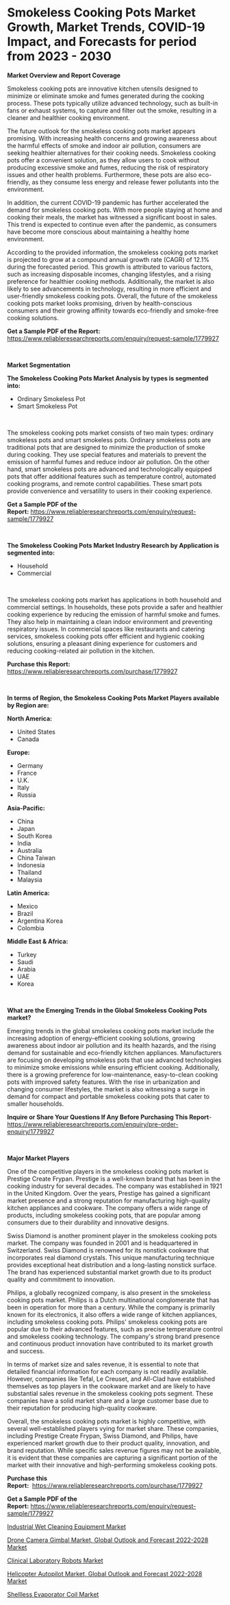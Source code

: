 <p><h1>Smokeless Cooking Pots Market Growth, Market Trends, COVID-19 Impact, and Forecasts for period from 2023 - 2030</h1></p><p><strong>Market Overview and Report Coverage</strong></p>
<p><p>Smokeless cooking pots are innovative kitchen utensils designed to minimize or eliminate smoke and fumes generated during the cooking process. These pots typically utilize advanced technology, such as built-in fans or exhaust systems, to capture and filter out the smoke, resulting in a cleaner and healthier cooking environment.</p><p>The future outlook for the smokeless cooking pots market appears promising. With increasing health concerns and growing awareness about the harmful effects of smoke and indoor air pollution, consumers are seeking healthier alternatives for their cooking needs. Smokeless cooking pots offer a convenient solution, as they allow users to cook without producing excessive smoke and fumes, reducing the risk of respiratory issues and other health problems. Furthermore, these pots are also eco-friendly, as they consume less energy and release fewer pollutants into the environment.</p><p>In addition, the current COVID-19 pandemic has further accelerated the demand for smokeless cooking pots. With more people staying at home and cooking their meals, the market has witnessed a significant boost in sales. This trend is expected to continue even after the pandemic, as consumers have become more conscious about maintaining a healthy home environment.</p><p>According to the provided information, the smokeless cooking pots market is projected to grow at a compound annual growth rate (CAGR) of 12.1% during the forecasted period. This growth is attributed to various factors, such as increasing disposable incomes, changing lifestyles, and a rising preference for healthier cooking methods. Additionally, the market is also likely to see advancements in technology, resulting in more efficient and user-friendly smokeless cooking pots. Overall, the future of the smokeless cooking pots market looks promising, driven by health-conscious consumers and their growing affinity towards eco-friendly and smoke-free cooking solutions.</p></p>
<p><strong>Get a Sample PDF of the Report:</strong> <a href="https://www.reliableresearchreports.com/enquiry/request-sample/1779927">https://www.reliableresearchreports.com/enquiry/request-sample/1779927</a></p>
<p>&nbsp;</p>
<p><strong>Market Segmentation</strong></p>
<p><strong>The Smokeless Cooking Pots Market Analysis by types is segmented into:</strong></p>
<p><ul><li>Ordinary Smokeless Pot</li><li>Smart Smokeless Pot</li></ul></p>
<p>&nbsp;</p>
<p><p>The smokeless cooking pots market consists of two main types: ordinary smokeless pots and smart smokeless pots. Ordinary smokeless pots are traditional pots that are designed to minimize the production of smoke during cooking. They use special features and materials to prevent the emission of harmful fumes and reduce indoor air pollution. On the other hand, smart smokeless pots are advanced and technologically equipped pots that offer additional features such as temperature control, automated cooking programs, and remote control capabilities. These smart pots provide convenience and versatility to users in their cooking experience.</p></p>
<p><strong>Get a Sample PDF of the Report:</strong>&nbsp;<a href="https://www.reliableresearchreports.com/enquiry/request-sample/1779927">https://www.reliableresearchreports.com/enquiry/request-sample/1779927</a></p>
<p>&nbsp;</p>
<p><strong>The Smokeless Cooking Pots Market Industry Research by Application is segmented into:</strong></p>
<p><ul><li>Household</li><li>Commercial</li></ul></p>
<p>&nbsp;</p>
<p><p>The smokeless cooking pots market has applications in both household and commercial settings. In households, these pots provide a safer and healthier cooking experience by reducing the emission of harmful smoke and fumes. They also help in maintaining a clean indoor environment and preventing respiratory issues. In commercial spaces like restaurants and catering services, smokeless cooking pots offer efficient and hygienic cooking solutions, ensuring a pleasant dining experience for customers and reducing cooking-related air pollution in the kitchen.</p></p>
<p><strong>Purchase this Report:</strong>&nbsp; <a href="https://www.reliableresearchreports.com/purchase/1779927">https://www.reliableresearchreports.com/purchase/1779927</a></p>
<p>&nbsp;</p>
<p><strong>In terms of Region, the Smokeless Cooking Pots Market Players available by Region are:</strong></p>
<p>
    <p> <strong> North America: </strong>
        <ul>
            <li>United States</li>
            <li>Canada</li>
        </ul>
        </p> 
    <p> <strong> Europe: </strong>
        <ul>
            <li>Germany</li>
            <li>France</li>
            <li>U.K.</li>
            <li>Italy</li>
            <li>Russia</li>
        </ul>
        </p> 
    <p> <strong> Asia-Pacific: </strong>
        <ul>
            <li>China</li>
            <li>Japan</li>
            <li>South Korea</li>
            <li>India</li>
            <li>Australia</li>
            <li>China Taiwan</li>
            <li>Indonesia</li>
            <li>Thailand</li>
            <li>Malaysia</li>
        </ul>
        </p> 
    <p> <strong> Latin America: </strong>
        <ul>
            <li>Mexico</li>
            <li>Brazil</li>
            <li>Argentina Korea</li>
            <li>Colombia</li>
        </ul>
        </p> 
    <p> <strong> Middle East & Africa: </strong>
        <ul>
            <li>Turkey</li>
            <li>Saudi</li>
            <li>Arabia</li>
            <li>UAE</li>
            <li>Korea</li>
        </ul>
    </p>
    </p>
<p>&nbsp;</p>
<p><strong>What are the Emerging Trends in the Global Smokeless Cooking Pots market?</strong></p>
<p><p>Emerging trends in the global smokeless cooking pots market include the increasing adoption of energy-efficient cooking solutions, growing awareness about indoor air pollution and its health hazards, and the rising demand for sustainable and eco-friendly kitchen appliances. Manufacturers are focusing on developing smokeless pots that use advanced technologies to minimize smoke emissions while ensuring efficient cooking. Additionally, there is a growing preference for low-maintenance, easy-to-clean cooking pots with improved safety features. With the rise in urbanization and changing consumer lifestyles, the market is also witnessing a surge in demand for compact and portable smokeless cooking pots that cater to smaller households.</p></p>
<p><strong>Inquire or Share Your Questions If Any Before Purchasing This Report</strong>- <a href="https://www.reliableresearchreports.com/enquiry/pre-order-enquiry/1779927">https://www.reliableresearchreports.com/enquiry/pre-order-enquiry/1779927</a></p>
<p>&nbsp;</p>
<p><strong>Major Market Players</strong></p>
<p><p>One of the competitive players in the smokeless cooking pots market is Prestige Create Frypan. Prestige is a well-known brand that has been in the cooking industry for several decades. The company was established in 1921 in the United Kingdom. Over the years, Prestige has gained a significant market presence and a strong reputation for manufacturing high-quality kitchen appliances and cookware. The company offers a wide range of products, including smokeless cooking pots, that are popular among consumers due to their durability and innovative designs.</p><p>Swiss Diamond is another prominent player in the smokeless cooking pots market. The company was founded in 2001 and is headquartered in Switzerland. Swiss Diamond is renowned for its nonstick cookware that incorporates real diamond crystals. This unique manufacturing technique provides exceptional heat distribution and a long-lasting nonstick surface. The brand has experienced substantial market growth due to its product quality and commitment to innovation.</p><p>Philips, a globally recognized company, is also present in the smokeless cooking pots market. Philips is a Dutch multinational conglomerate that has been in operation for more than a century. While the company is primarily known for its electronics, it also offers a wide range of kitchen appliances, including smokeless cooking pots. Philips' smokeless cooking pots are popular due to their advanced features, such as precise temperature control and smokeless cooking technology. The company's strong brand presence and continuous product innovation have contributed to its market growth and success.</p><p>In terms of market size and sales revenue, it is essential to note that detailed financial information for each company is not readily available. However, companies like Tefal, Le Creuset, and All-Clad have established themselves as top players in the cookware market and are likely to have substantial sales revenue in the smokeless cooking pots segment. These companies have a solid market share and a large customer base due to their reputation for producing high-quality cookware.</p><p>Overall, the smokeless cooking pots market is highly competitive, with several well-established players vying for market share. These companies, including Prestige Create Frypan, Swiss Diamond, and Philips, have experienced market growth due to their product quality, innovation, and brand reputation. While specific sales revenue figures may not be available, it is evident that these companies are capturing a significant portion of the market with their innovative and high-performing smokeless cooking pots.</p></p>
<p><strong>Purchase this Report:</strong>&nbsp;&nbsp;<a href="https://www.reliableresearchreports.com/purchase/1779927">https://www.reliableresearchreports.com/purchase/1779927</a></p>
<p></p>
<p><strong>Get a Sample PDF of the Report:</strong>&nbsp;<a href="https://www.reliableresearchreports.com/enquiry/request-sample/1779927">https://www.reliableresearchreports.com/enquiry/request-sample/1779927</a></p>
<p><p><a href="https://github.com/ambrozg/Market-Research-Report-List-1/blob/main/industrial-wet-cleaning-equipment-market.md">Industrial Wet Cleaning Equipment Market</a></p><p><a href="https://medium.com/@christianhunter987/drone-camera-gimbal-market-global-outlook-and-forecast-2022-2028-market-competitive-analysis-755e7eb0dcc9">Drone Camera Gimbal Market, Global Outlook and Forecast 2022-2028 Market</a></p><p><a href="https://www.linkedin.com/pulse/clinical-laboratory-robots-market-insights-players-forecast/">Clinical Laboratory Robots Market</a></p><p><a href="https://medium.com/@queenlittle95/helicopter-autopilot-market-global-outlook-and-forecast-2022-2028-market-exploring-market-share-45b73d44cb47">Helicopter Autopilot Market, Global Outlook and Forecast 2022-2028 Market</a></p><p><a href="https://github.com/dzharov81/Market-Research-Report-List-1/blob/main/shellless-evaporator-coil-market.md">Shellless Evaporator Coil Market</a></p></p>